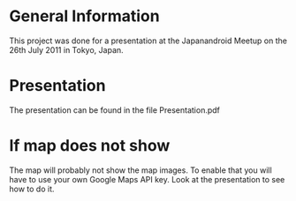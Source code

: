 General Information
============
This project was done for a presentation at the Japanandroid Meetup on the 26th July 2011 in Tokyo, Japan.

Presentation
============
The presentation can be found in the file Presentation.pdf

If map does not show
============
The map will probably not show the map images. To enable that you will have to use your own Google Maps API key. Look at the presentation to see how to do it.
